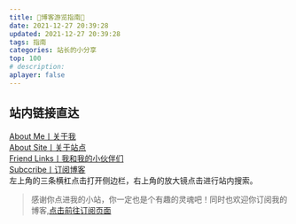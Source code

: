```yaml
---
title: 🧭博客游览指南🧭
date: 2021-12-27 20:39:28
updated: 2021-12-27 20:39:28
tags: 指南
categories: 站长的小分享 
top: 100
# description:
aplayer: false
---
```


## 站内链接直达
[About Me丨关于我](/about/) <br />
[About Site丨关于站点](/about/site.html/) <br />
[Friend Links丨我和我的小伙伴们](/links/) <br />
[Subccribe丨订阅博客](/sub/) <br />
左上角的三条横杠点击打开侧边栏，右上角的放大镜点击进行站内搜索。

> 感谢你点进我的小站，你一定也是个有趣的灵魂吧！同时也欢迎你订阅我的博客,[点击前往订阅页面](https://masle.top/sub/)


<!-- more -->
